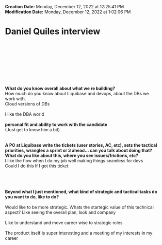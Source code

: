 <div><b>Creation Date:</b> Monday, December 12, 2022 at 12:25:41 PM<br></div>
<div><b>Modification Date:</b> Monday, December 12, 2022 at 1:02:06 PM<br></div>
<div><h1>Daniel Quiles interview</h1></div>
<div><br></div>
<div><h1><br></h1></div>
<div><br></div>
<div><br></div>
<div><b>What do you know overall about what we re building?</b><br></div>
<div>How much do you know about Liquibase and devops, about the DBs we work with.</div>
<div>Cloud versions of DBs</div>
<div><br></div>
<div>I like the DBA world</div>
<div><br></div>
<div><b>personal fit and ability to work with the candidate</b><br></div>
<div>(Just get to know him a bit)</div>
<div><br></div>
<div><br></div>
<div><b>A PO at Liquibase write the tickets (user stories, AC, etc), sets the tactical priorities, wrangles a sprint or 3 ahead… can you talk about doing that? What do you like about this, where you see issues/frictions, etc?</b><br></div>
<div>I like the flow when I do my job well making things seamless for devs</div>
<div>Could I do this If I got this ticket</div>
<div><br></div>
<div><br></div>
<div><br></div>
<div><br></div>
<div><b>Beyond what I just mentioned, what kind of strategic and tactical tasks do you want to do, like to do?</b></div>
<div><b><br></b></div>
<div>Would like to be more strategic. Whats the startegic value of this technical aspect? Like seeing the overall plan, look and company</div>
<div><br></div>
<div>Like to understand and move career wise to strategic roles</div>
<div><br></div>
<div>The product itself is super interesting and a meeting of my interests in my career</div>
<div><br></div>

